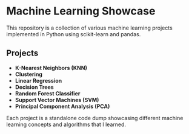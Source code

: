 # Machine Learning Showcase

This repository is a collection of various machine learning projects implemented in Python using scikit-learn and pandas.

## Projects

- **K-Nearest Neighbors (KNN)**
- **Clustering**
- **Linear Regression**
- **Decision Trees**
- **Random Forest Classifier**
- **Support Vector Machines (SVM)**
- **Principal Component Analysis (PCA)**


Each project is a standalone code dump showcasing different machine learning concepts and algorithms that I learned.

